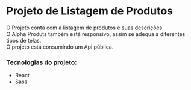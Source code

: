 # Projeto de Listagem de Produtos 

O Projeto conta com a listagem de produtos e suas descrições. <br>
O Alpha Produts também está responsivo, assim se adequa a diferentes tipos de telas. <br>
O projeto está consumindo um Api pública.

 ### Tecnologias do projeto:
  - React
  - Sass
  
